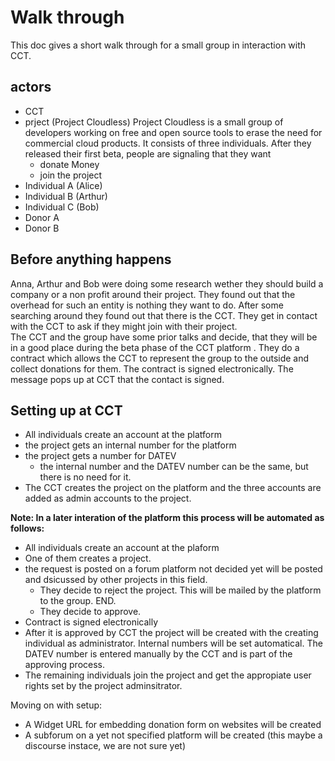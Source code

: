 # Walk through 
This doc gives a short walk through for a small group in interaction with CCT.

## actors
* CCT
* prject (Project Cloudless) 
  Project Cloudless is a small group of developers working on free and open source tools to erase the need for commercial cloud products. It consists of three individuals. After they released their first beta, people are signaling that they want
    * donate Money
    * join the project
* Individual A (Alice)
* Individual B (Arthur)
* Individual C (Bob)
* Donor A
* Donor B

## Before anything happens

Anna, Arthur and Bob were doing some research wether they should build a company or a non profit around their project. They found out that the overhead for such an entity is nothing they want to do. After some searching around they found out that there is the CCT. They get in contact with the CCT to ask if they might join with their project.  
The CCT and the group have some prior talks and decide, that they will be in a good place during the beta phase of the CCT platform . They do a contract which allows the CCT to represent the group to the outside and collect donations for them. The contract is signed electronically. The message pops up at CCT that the contact is signed.

## Setting up at CCT

* All individuals create an account at the platform
* the project gets an internal number for the platform
* the project gets a number for DATEV
  * the internal number and the DATEV number can be the same, but there is no need for it.
* The CCT creates the project on the platform and the three accounts are added as admin accounts to the project. 

__Note: In a later interation of the platform this process will be automated as follows:__
* All individuals create an account at the plaform
* One of them creates a project. 
* the request is posted on a forum platform not decided yet will be posted and dsicussed by other projects in this field.
  * They decide to reject the project. This will be mailed by the platform to the group. END.
  * They decide to approve. 
* Contract is signed electronically 
* After it is approved by CCT the project will be created with the creating individual as administrator. Internal numbers will be set automatical. The DATEV number is entered manually by the CCT and is part of the approving process. 
* The remaining individuals join the project and get the appropiate user rights set by the project adminsitrator.

Moving on with setup:  
* A Widget URL for embedding donation form on websites will be created
* A subforum on a yet not specified platform will be created  (this maybe a discourse instace, we are not sure yet)

